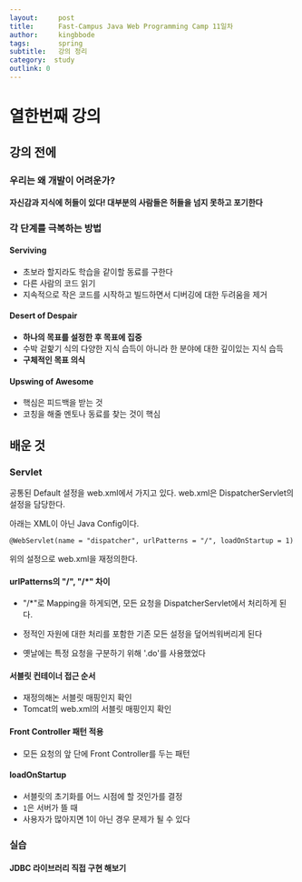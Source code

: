 ```yaml
---
layout:     post
title:      Fast-Campus Java Web Programming Camp 11일차
author:     kingbbode
tags:       spring
subtitle:   강의 정리
category:  study
outlink: 0
---
```


열한번째 강의
=============

강의 전에
---------

### **우리는 왜 개발이 어려운가?**

**자신감과 지식에 허들이 있다! 대부분의 사람들은 허들을 넘지 못하고 포기한다**

### 각 단계를 극복하는 방법

#### Serviving

-	초보라 할지라도 학습을 같이할 동료를 구한다
-	다른 사람의 코드 읽기
-	지속적으로 작은 코드를 시작하고 빌드하면서 디버깅에 대한 두려움을 제거

#### Desert of Despair

-	**하나의 목표를 설정한 후 목표에 집중**
-	수박 겉핥기 식의 다양한 지식 습득이 아니라 한 분야에 대한 깊이있는 지식 습득
-	**구체적인 목표 의식**

#### Upswing of Awesome

-	핵심은 피드백을 받는 것
-	코칭을 해줄 멘토나 동료를 찾는 것이 핵심

배운 것
-------

### Servlet

공통된 Default 설정을 web.xml에서 가지고 있다. web.xml은 DispatcherServlet의 설정을 담당한다.

아래는 XML이 아닌 Java Config이다.

```
@WebServlet(name = "dispatcher", urlPatterns = "/", loadOnStartup = 1)
```

위의 설정으로 web.xml을 재정의한다.

#### urlPatterns의 "/", "/\*" 차이

-	"/\*"로 Mapping을 하게되면, 모든 요청을 DispatcherServlet에서 처리하게 된다.

-	정적인 자원에 대한 처리를 포함한 기존 모든 설정을 덮어씌워버리게 된다

-	옛날에는 특정 요청을 구분하기 위해 '.do'를 사용했었다

#### 서블릿 컨테이너 접근 순서

-	재정의해논 서블릿 매핑인지 확인
-	Tomcat의 web.xml의 서블릿 매핑인지 확인

#### Front Controller 패턴 적용

-	모든 요청의 앞 단에 Front Controller를 두는 패턴

#### loadOnStartup

-	서블릿의 초기화를 어느 시점에 할 것인가를 결정
-	`1`은 서버가 뜰 때
-	사용자가 많아지면 1이 아닌 경우 문제가 될 수 있다

### 실습

#### JDBC 라이브러리 직접 구현 해보기
